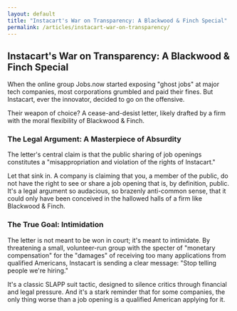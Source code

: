 ```yaml
---
layout: default
title: "Instacart's War on Transparency: A Blackwood & Finch Special"
permalink: /articles/instacart-war-on-transparency/
---
```


## Instacart's War on Transparency: A Blackwood & Finch Special

When the online group Jobs.now started exposing "ghost jobs" at major tech companies, most corporations grumbled and paid their fines. But Instacart, ever the innovator, decided to go on the offensive.

Their weapon of choice? A cease-and-desist letter, likely drafted by a firm with the moral flexibility of Blackwood & Finch.

### The Legal Argument: A Masterpiece of Absurdity

The letter's central claim is that the public sharing of job openings constitutes a "misappropriation and violation of the rights of Instacart."

Let that sink in. A company is claiming that you, a member of the public, do not have the right to see or share a job opening that is, by definition, public. It's a legal argument so audacious, so brazenly anti-common sense, that it could only have been conceived in the hallowed halls of a firm like Blackwood & Finch.

### The True Goal: Intimidation

The letter is not meant to be won in court; it's meant to intimidate. By threatening a small, volunteer-run group with the specter of "monetary compensation" for the "damages" of receiving too many applications from qualified Americans, Instacart is sending a clear message: "Stop telling people we're hiring."

It's a classic SLAPP suit tactic, designed to silence critics through financial and legal pressure. And it's a stark reminder that for some companies, the only thing worse than a job opening is a qualified American applying for it.
